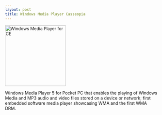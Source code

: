 ```yaml
---
layout: post
title: Windows Media Player Casseopia
---
```


<img src="{{ site.baseurl }}/images/mediaplayer.png" alt="Windows Media Player for CE" style="width: 200px;"/>

Windows Media Player 5 for Pocket PC that enables the playing of Windows Media and MP3 audio and video files stored on a device or network; first embedded software media player showcasing WMA and the first WMA DRM.